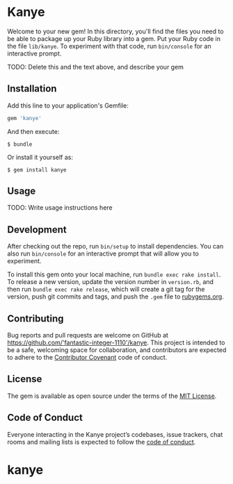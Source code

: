 # Kanye

Welcome to your new gem! In this directory, you'll find the files you need to be able to package up your Ruby library into a gem. Put your Ruby code in the file `lib/kanye`. To experiment with that code, run `bin/console` for an interactive prompt.

TODO: Delete this and the text above, and describe your gem

## Installation

Add this line to your application's Gemfile:

```ruby
gem 'kanye'
```

And then execute:

    $ bundle

Or install it yourself as:

    $ gem install kanye

## Usage

TODO: Write usage instructions here

## Development

After checking out the repo, run `bin/setup` to install dependencies. You can also run `bin/console` for an interactive prompt that will allow you to experiment.

To install this gem onto your local machine, run `bundle exec rake install`. To release a new version, update the version number in `version.rb`, and then run `bundle exec rake release`, which will create a git tag for the version, push git commits and tags, and push the `.gem` file to [rubygems.org](https://rubygems.org).

## Contributing

Bug reports and pull requests are welcome on GitHub at https://github.com/'fantastic-integer-1110'/kanye. This project is intended to be a safe, welcoming space for collaboration, and contributors are expected to adhere to the [Contributor Covenant](http://contributor-covenant.org) code of conduct.

## License

The gem is available as open source under the terms of the [MIT License](https://opensource.org/licenses/MIT).

## Code of Conduct

Everyone interacting in the Kanye project’s codebases, issue trackers, chat rooms and mailing lists is expected to follow the [code of conduct](https://github.com/'fantastic-integer-1110'/kanye/blob/master/CODE_OF_CONDUCT.md).
# kanye
